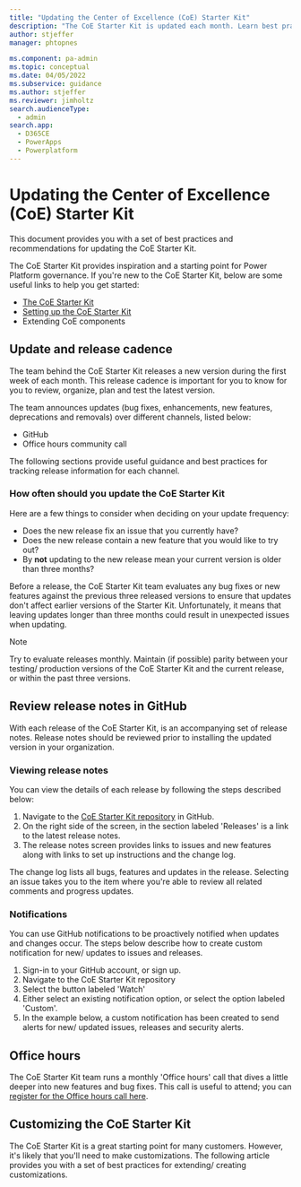 ```yaml
---
title: "Updating the Center of Excellence (CoE) Starter Kit"
description: "The CoE Starter Kit is updated each month. Learn best practices for managing the update process in your organization"
author: stjeffer
manager: phtopnes

ms.component: pa-admin
ms.topic: conceptual
ms.date: 04/05/2022
ms.subservice: guidance
ms.author: stjeffer
ms.reviewer: jimholtz
search.audienceType: 
  - admin
search.app: 
  - D365CE
  - PowerApps
  - Powerplatform
---
```


# Updating the Center of Excellence (CoE) Starter Kit

This document provides you with a set of best practices and recommendations for updating the CoE Starter Kit.

The CoE Starter Kit provides inspiration and a starting point for Power Platform governance. If you're new to the CoE Starter Kit, below are some useful links to help you get started:

- [The CoE Starter Kit](https://docs.microsoft.com/en-us/power-platform/guidance/coe/starter-kit)
- [Setting up the CoE Starter Kit](https://docs.microsoft.com/en-us/power-platform/guidance/coe/setup)
- Extending CoE components

<!--- Add in links to CoE documentation --->

## Update and release cadence

The team behind the CoE Starter Kit releases a new version during the first week of each month.  This release cadence is important for you to know for you to review, organize, plan and test the latest version.

The team announces updates (bug fixes, enhancements, new features, deprecations and removals) over different channels, listed below:

- GitHub
- Office hours community call

The following sections provide useful guidance and best practices for tracking release information for each channel.

### How often should you update the CoE Starter Kit

Here are a few things to consider when deciding on your update frequency:

- Does the new release fix an issue that you currently have?
- Does the new release contain a new feature that you would like to try out?
- By **not** updating to the new release mean your current version is older than three months?

Before a release, the CoE Starter Kit team evaluates any bug fixes or new features against the previous three released versions to ensure that updates don't affect earlier versions of the Starter Kit.  Unfortunately, it means that leaving updates longer than three months could result in unexpected issues when updating.

>[!NOTE]
>Try to evaluate releases monthly. Maintain (if possible) parity between your testing/ production versions of the CoE Starter Kit and the current release, or within the past three versions.

## Review release notes in GitHub

With each release of the CoE Starter Kit, is an accompanying set of release notes. Release notes should be reviewed prior to installing the updated version in your organization.

### Viewing release notes

You can view the details of each release by following the steps described below:

1. Navigate to the [CoE Starter Kit repository](https://github.com/microsoft/coe-starter-kit) in GitHub.
1. On the right side of the screen, in the section labeled 'Releases' is a link to the latest release notes.
1. The release notes screen provides links to issues and new features along with links to set up instructions and the change log.

The change log lists all bugs, features and updates in the release. Selecting an issue takes you to the item where you're able to review all related comments and progress updates.

### Notifications

You can use GitHub notifications to be proactively notified when updates and changes occur. The steps below describe how to create custom notification for new/ updates to issues and releases.

1. Sign-in to your GitHub account, or sign up.
1. Navigate to the CoE Starter Kit repository
1. Select the button labeled 'Watch'
1. Either select an existing notification option, or select the option labeled 'Custom'.
1. In the example below, a custom notification has been created to send alerts for new/ updated issues, releases and security alerts.

## Office hours

The CoE Starter Kit team runs a monthly 'Office hours' call that dives a little deeper into new features and bug fixes.  This call is useful to attend; you can [register for the Office hours call here](https://aka.ms/coeofficehours).

## Customizing the CoE Starter Kit

The CoE Starter Kit is a great starting point for many customers.  However, it's likely that you'll need to make customizations. The following article provides you with a set of best practices for extending/ creating customizations.